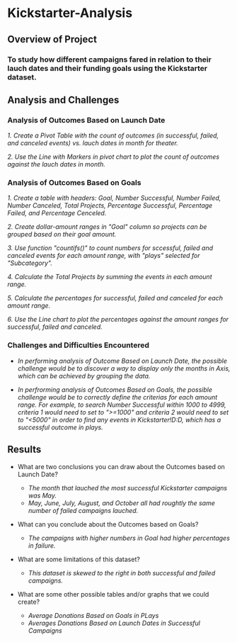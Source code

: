 # Kickstarter-Analysis

## **Overview of Project**

### To study how different campaigns fared in relation to their lauch dates and their funding goals using the Kickstarter dataset.

## **Analysis and Challenges**

### Analysis of Outcomes Based on Launch Date

  _1. Create a Pivot Table with the count of outcomes (in successful, failed, and canceled events) vs. lauch dates in month for theater._ 
  
  _2. Use the Line with Markers in pivot chart to plot the count of outcomes against the lauch dates in month._

### Analysis of Outcomes Based on Goals

  _1. Create a table with headers: Goal, Number Successful, Number Failed, Number Canceled, Total Projects, Percentage Successful, Percentage Failed, and Percentage Cenceled._ 
  
  _2. Create dollar-amount ranges in "Goal" column so projects can be grouped based on their goal amount._ 
 
  _3. Use function "countifs()" to count numbers for sccessful, failed and canceled events for each amount range, with "plays" selected for "Subcategory"._ 
  
  _4. Calculate the Total Projects by summing the events in each amount range._ 
  
  _5. Calculate the percentages for successful, failed and canceled for each amount range._ 
  
  _6. Use the Line chart to plot the percentages against the amount ranges for successful, failed and canceled._

### Challenges and Difficulties Encountered

- _In performing analysis of Outcome Based on Launch Date, the possible challenge would be to discover a way to display only the months in Axis, which can be achieved by grouping the data._

- _In perfrorming analysis of Outcomes Based on Goals, the possible challenge would be to correctly define the criterias for each amount range. For example, to search Number Successful within 1000 to 4999, criteria 1 would need to set to ">=1000" and criteria 2 would need to set to "<5000" in order to find any events in Kickstarter!$D:$D, which has a successful outcome in plays._ 

## Results

- What are two conclusions you can draw about the Outcomes based on Launch Date?

  - _The month that lauched the most successful Kickstarter campaigns was May._
  - _May, June, July, August, and October all had roughtly the same number of failed campaigns lauched._

- What can you conclude about the Outcomes based on Goals?
  - _The campaigns with higher numbers in Goal had higher percentages in failure._

- What are some limitations of this dataset?
  - _This dataset is skewed to the right in both successful and failed campaigns._ 

- What are some other possible tables and/or graphs that we could create?
  - _Average Donations Based on Goals in PLays_
  - _Averages Donations Based on Launch Dates in Successful Campaigns_
